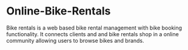 # Online-Bike-Rentals
Bike rentals is a web based bike rental management with bike booking functionality. It connects clients and and bike rentals shop in a online community allowing users to browse bikes and brands.
